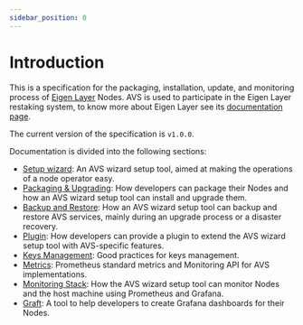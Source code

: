 ```yaml
---
sidebar_position: 0
---
```


# Introduction

This is a specification for the packaging, installation, update, and monitoring process of [Eigen Layer](https://www.eigenlayer.xyz/) Nodes. AVS is used to participate in the Eigen Layer restaking system, to know more about Eigen Layer see its [documentation page](https://docs.eigenlayer.xyz/overview/readme). 

The current version of the specification is `v1.0.0`.

Documentation is divided into the following sections:

- [Setup wizard](/docs/wizard/intro): An AVS wizard setup tool, aimed at making the operations of a node operator easy.
- [Packaging & Upgrading](/docs/packaging/): How developers can package their Nodes and how an AVS wizard setup tool can install and upgrade them.
- [Backup and Restore](/docs/backup/intro): How an AVS wizard setup tool can backup and restore AVS services, mainly during an upgrade process or a disaster recovery.
- [Plugin](/docs/plugin/intro): How developers can provide a plugin to extend the AVS wizard setup tool with AVS-specific features.
- [Keys Management](/docs/keys/intro): Good practices for keys management.
- [Metrics](/docs/category/metrics): Prometheus standard metrics and Monitoring API for AVS implementations.
- [Monitoring Stack](/docs/monitoring/intro): How the AVS wizard setup tool can monitor Nodes and the host machine using Prometheus and Grafana.
- [Graft](/docs/graft/intro): A tool to help developers to create Grafana dashboards for their Nodes.
